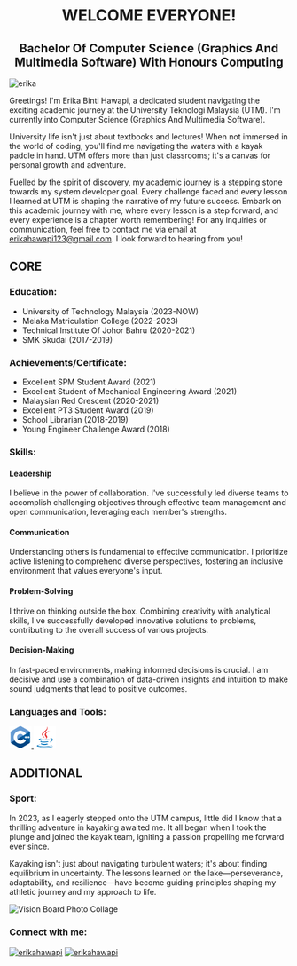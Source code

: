 <h1 align="center">WELCOME EVERYONE!</h1>

<h2 align="center"> Bachelor Of Computer Science (Graphics And Multimedia Software) With Honours Computing </h2>

![erika](https://github.com/erikahawapi/erikahawapi/assets/148413074/56706bd7-51d5-48fb-8b46-faafaaa1acac)


Greetings! I'm Erika Binti Hawapi, a dedicated student navigating the exciting academic journey at the University Teknologi Malaysia (UTM). I'm currently into Computer Science (Graphics And Multimedia Software).

University life isn't just about textbooks and lectures! When not immersed in the world of coding, you'll find me navigating the waters with a kayak paddle in hand. UTM offers more than just classrooms; it's a canvas for personal growth and adventure.

Fuelled by the spirit of discovery, my academic journey is a stepping stone towards my system developer goal. Every challenge faced and every lesson I learned at UTM is shaping the narrative of my future success. Embark on this academic journey with me, where every lesson is a step forward, and every experience is a chapter worth remembering!
For any inquiries or communication, feel free to contact me via email at erikahawapi123@gmail.com. I look forward to hearing from you!

## CORE
### Education:
* University of Technology Malaysia (2023-NOW)
* Melaka Matriculation College (2022-2023)
* Technical Institute Of Johor Bahru (2020-2021)
* SMK Skudai (2017-2019)

### Achievements/Certificate:
* Excellent SPM Student Award (2021)
* Excellent Student of Mechanical Engineering Award (2021)
* Malaysian Red Crescent (2020-2021)
* Excellent PT3 Student Award (2019)
* School Librarian (2018-2019)
* Young Engineer Challenge Award (2018)
  
### Skills:
#### Leadership
I believe in the power of collaboration. I've successfully led diverse teams to accomplish challenging objectives through effective team management and open communication, leveraging each member's strengths.

#### Communication
Understanding others is fundamental to effective communication. I prioritize active listening to comprehend diverse perspectives, fostering an inclusive environment that values everyone's input.

#### Problem-Solving
I thrive on thinking outside the box. Combining creativity with analytical skills, I've successfully developed innovative solutions to problems, contributing to the overall success of various projects.

#### Decision-Making
In fast-paced environments, making informed decisions is crucial. I am decisive and use a combination of data-driven insights and intuition to make sound judgments that lead to positive outcomes.

### Languages and Tools:
<p align="left"> <a href="https://www.w3schools.com/cpp/" target="_blank" rel="noreferrer"> <img src="https://raw.githubusercontent.com/devicons/devicon/master/icons/cplusplus/cplusplus-original.svg" alt="cplusplus" width="40" height="40"/> </a> <a href="https://www.java.com" target="_blank" rel="noreferrer"> <img src="https://raw.githubusercontent.com/devicons/devicon/master/icons/java/java-original.svg" alt="java" width="40" height="40"/> </a> </p>


## ADDITIONAL
### Sport:
In 2023, as I eagerly stepped onto the UTM campus, little did I know that a thrilling adventure in kayaking awaited me. It all began when I took the plunge and joined the kayak team, igniting a passion propelling me forward ever since.

Kayaking isn't just about navigating turbulent waters; it's about finding equilibrium in uncertainty. The lessons learned on the lake—perseverance, adaptability, and resilience—have become guiding principles shaping my athletic journey and my approach to life.

![Vision Board Photo Collage](https://github.com/erikahawapi/erikahawapi/assets/148413074/06e57485-9d34-44bd-bfd3-c7884c4f5c73)


### Connect with me:
<p align="left">
<a href="https://linkedin.com/in/erikahawapi" target="blank"><img align="center" src="https://raw.githubusercontent.com/rahuldkjain/github-profile-readme-generator/master/src/images/icons/Social/linked-in-alt.svg" alt="erikahawapi" height="30" width="40" /></a>
<a href="https://instagram.com/erikahawapi" target="blank"><img align="center" src="https://raw.githubusercontent.com/rahuldkjain/github-profile-readme-generator/master/src/images/icons/Social/instagram.svg" alt="erikahawapi" height="30" width="40" /></a>
</p>



<!--
**erikahawapi/erikahawapi** is a ✨ _special_ ✨ repository because its `README.md` (this file) appears on your GitHub profile.

Here are some ideas to get you started:

- 🔭 I’m currently working on ...
- 🌱 I’m currently learning ...
- 👯 I’m looking to collaborate on ...
- 🤔 I’m looking for help with ...
- 💬 Ask me about ...
- 📫 How to reach me: README.md
- 😄 Pronouns: ...
- ⚡ Fun fact: ...
-->
